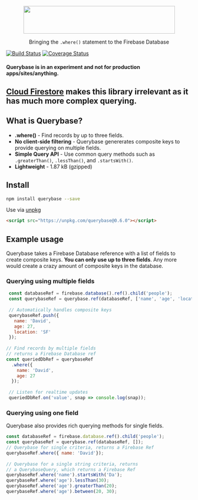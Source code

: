 <p align="center">
  <img height="75px" width="411px" src="https://raw.githubusercontent.com/davideast/Querybase/master/logos/logo-large.png">
  <p align="center">Bringing the <code>.where()</code> statement to the Firebase Database</p>
</p>

[![Build Status](https://travis-ci.org/davideast/Querybase.svg?branch=master)](https://travis-ci.org/davideast/Querybase)
[![Coverage Status](https://coveralls.io/repos/github/davideast/Querybase/badge.svg?branch=master)](https://coveralls.io/github/davideast/Querybase?branch=master)

#### Querybase is in an experiment and not for production apps/sites/anything.

## [Cloud Firestore](https://firebase.google.com/docs/firestore/) makes this library irrelevant as it has much more complex querying.

## What is Querybase?

- **.where()** - Find records by up to three fields.
- **No client-side filtering** - Querybase genererates composite keys to provide querying on multiple fields.
- **Simple Query API** - Use common query methods such as `.greaterThan()`, `.lessThan()`, and `.startsWith()`.
- **Lightweight** - 1.87 kB (gzipped)

## Install

```bash
npm install querybase --save
```

Use via [unpkg](https://unpkg.com)

```html
<script src="https://unpkg.com/querybase@0.6.0"></script>
```

## Example usage

Querybase takes a Firebase Database reference with a list of fields to create composite keys. **You can only use up to three fields**. Any more would create a crazy amount of composite keys in the database.

### Querying using multiple fields

```js
 const databaseRef = firebase.database().ref().child('people');
 const querybaseRef = querybase.ref(databaseRef, ['name', 'age', 'location']);
 
 // Automatically handles composite keys
 querybaseRef.push({ 
   name: 'David',
   age: 27,
   location: 'SF'
 });
 
// Find records by multiple fields
// returns a Firebase Database ref
const queriedDbRef = querybaseRef
  .where({
    name: 'David',
    age: 27
  });
  
 // Listen for realtime updates
 queriedDbRef.on('value', snap => console.log(snap));
 ```
 
### Querying using one field

Querybase also provides rich querying methods for single fields.
 
 ```js
 const databaseRef = firebase.database.ref().child('people');
 const querybaseRef = querybase.ref(databaseRef, []);
 // Querybase for single criteria, returns a Firebase Ref
 querybaseRef.where({ name: 'David'});
  
 // Querybase for a single string criteria, returns
 // a QuerybaseQuery, which returns a Firebase Ref
 querybaseRef.where('name').startsWith('Da');
 querybaseRef.where('age').lessThan(30);
 querybaseRef.where('age').greaterThan(20);
 querybaseRef.where('age').between(20, 30);
 ```
